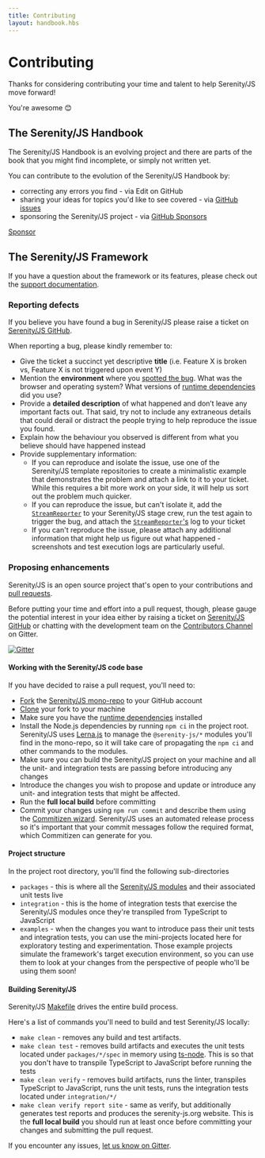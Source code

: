 ```yaml
---
title: Contributing
layout: handbook.hbs
---
```

# Contributing

Thanks for considering contributing your time and talent to help Serenity/JS move forward!

You're awesome &#x1F60A;

## The Serenity/JS Handbook

The Serenity/JS Handbook is an evolving project and there are parts of the book that you might find incomplete, or simply not written yet.

You can contribute to the evolution of the Serenity/JS Handbook by:
- correcting any errors you find - via <i class="far fa-edit"></i> Edit on GitHub
- sharing your ideas for topics you'd like to see covered - via [GitHub issues](https://github.com/serenity-js/serenity-js/issues/new)
- sponsoring the Serenity/JS project - via [GitHub Sponsors](https://github.com/sponsors/serenity-js)

<a class="github-button" href="https://github.com/sponsors/serenity-js" data-icon="octicon-heart" data-size="large" aria-label="Sponsor Serenity/JS on GitHub">Sponsor</a>

## The Serenity/JS Framework

If you have a question about the framework or its features, please check out the [support documentation](/support.html).

### Reporting defects

If you believe you have found a bug in Serenity/JS please raise a ticket on [Serenity/JS GitHub](https://github.com/serenity-js/serenity-js).

When reporting a bug, please kindly remember to:
- Give the ticket a succinct yet descriptive **title** (i.e. Feature X is broken vs, Feature X is not triggered upon event Y)
- Mention the **environment** where you [spotted the bug](https://cartoontester.blogspot.com/2012/02/art-of-bug-reporting.html). What was the browser and operating system? What versions of [runtime dependencies](/handbook/integration/runtime-dependencies.html) did you use?
- Provide a **detailed description** of what happened and don’t leave any important facts out. That said, try not to include any extraneous details that could derail or distract the people trying to help reproduce the issue you found.
- Explain how the behaviour you observed is different from what you believe should have happened instead
- Provide supplementary information:
    - If you can reproduce and isolate the issue, use one of the Serenity/JS template repositories to create a minimalistic example that demonstrates the problem and attach a link to it to your ticket. While this requires a bit more work on your side, it will help us sort out the problem much quicker.
    - If you can reproduce the issue, but can't isolate it, add the [`StreamReporter`](/modules/core/class/src/stage/crew/stream-reporter/StreamReporter.ts~StreamReporter.html) to your Serenity/JS stage crew, run the test again to trigger the bug, and attach the [`StreamReporter`'s](/modules/core/class/src/stage/crew/stream-reporter/StreamReporter.ts~StreamReporter.html)  log to your ticket
    - If you can't reproduce the issue, please attach any additional information that might help us figure out what happened - screenshots and test execution logs are particularly useful. 

### Proposing enhancements

Serenity/JS is an open source project that's open to your contributions and [pull requests](https://help.github.com/en/github/collaborating-with-issues-and-pull-requests/about-pull-requests).

Before putting your time and effort into a pull request, though, please gauge the potential interest in your idea either by raising a ticket on [Serenity/JS GitHub](https://github.com/serenity-js/serenity-js/issues/new) or chatting with the development team on the [Contributors Channel](https://gitter.im/serenity-js/Contributors) on Gitter.

[![Gitter](https://badges.gitter.im/serenity-js/Contributors.svg)](https://gitter.im/serenity-js/Contributors?utm_source=badge&utm_medium=badge&utm_campaign=pr-badge)

#### Working with the Serenity/JS code base

If you have decided to raise a pull request, you'll need to:
- [Fork](https://help.github.com/en/github/getting-started-with-github/fork-a-repo) the [Serenity/JS mono-repo](https://github.com/serenity-js/serenity-js) to your GitHub account
- [Clone](https://help.github.com/en/github/creating-cloning-and-archiving-repositories/cloning-a-repository) your fork to your machine
- Make sure you have the [runtime dependencies](/handbook/integration/runtime-dependencies.html) installed
- Install the Node.js dependencies by running `npm ci` in the project root. Serenity/JS uses [Lerna.js](https://github.com/lerna/lerna) to manage the `@serenity-js/*` modules you'll find in the mono-repo, so it will take care of propagating the `npm ci` and other commands to the modules.
- Make sure you can build the Serenity/JS project on your machine and all the unit- and integration tests are passing before introducing any changes
- Introduce the changes you wish to propose and update or introduce any unit- and integration tests that might be affected.
- Run the **full local build** before committing
- Commit your changes using `npm run commit` and describe them using the [Commitizen wizard](https://github.com/commitizen). Serenity/JS uses an automated release process so it's important that your commit messages follow the required format, which Commitizen can generate for you.

#### Project structure

In the project root directory, you'll find the following sub-directories
- `packages` - this is where all the [Serenity/JS modules](/modules) and their associated unit tests live
- `integration` - this is the home of integration tests that exercise the Serenity/JS modules once they're transpiled from TypeScript to JavaScript
- `examples` - when the changes you want to introduce pass their unit tests and integration tests, you can use the mini-projects located here for exploratory testing and experimentation. Those example projects simulate the framework's target execution environment, so you can use them to look at your changes from the perspective of people who'll be using them soon!  

#### Building Serenity/JS

Serenity/JS [Makefile](https://github.com/serenity-js/serenity-js/blob/master/Makefile) drives the entire build process. 

Here's a list of commands you'll need to build and test Serenity/JS locally:
- `make clean` - removes any build and test artifacts.
- `make clean test` - removes build artifacts and executes the unit tests located under `packages/*/spec` in memory using [ts-node](https://github.com/TypeStrong/ts-node). This is so that you don't have to transpile TypeScript to JavaScript before running the tests
- `make clean verify` - removes build artifacts, runs the linter, transpiles TypeScript to JavaScript, runs the unit tests, runs the integration tests located under `integration/*/` 
- `make clean verify report site` - same as verify, but additionally generates test reports and produces the serenity-js.org website. This is the **full local build** you should run at least once before committing your changes and submitting the pull request.

If you encounter any issues, [let us know on Gitter](https://gitter.im/serenity-js/Lobby).
